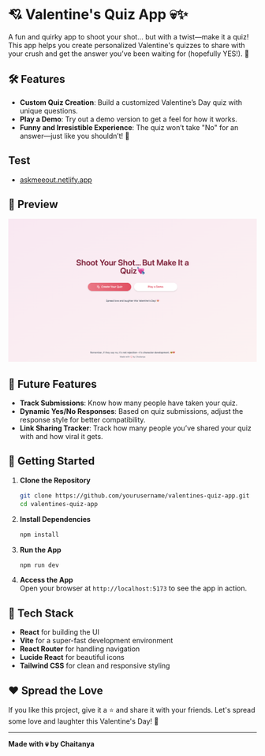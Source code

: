 
# 💘 Valentine's Quiz App 💀✨  
A fun and quirky app to shoot your shot… but with a twist—make it a quiz! This app helps you create personalized Valentine's quizzes to share with your crush and get the answer you’ve been waiting for (hopefully YES!). 🎯  

## 🛠 Features  
- **Custom Quiz Creation**: Build a customized Valentine’s Day quiz with unique questions.  
- **Play a Demo**: Try out a demo version to get a feel for how it works.  
- **Funny and Irresistible Experience**: The quiz won’t take "No" for an answer—just like you shouldn’t! 💪  

## Test
- [askmeeout.netlify.app](https://askmeeout.netlify.app/)

## 👀 Preview  
![App Preview](./public/landingPage.png)  

## 🔮 Future Features  
- **Track Submissions**: Know how many people have taken your quiz.  
- **Dynamic Yes/No Responses**: Based on quiz submissions, adjust the response style for better compatibility.  
- **Link Sharing Tracker**: Track how many people you’ve shared your quiz with and how viral it gets.  

## 🚀 Getting Started  

1. **Clone the Repository**  
   ```bash
   git clone https://github.com/yourusername/valentines-quiz-app.git
   cd valentines-quiz-app
   ```  

2. **Install Dependencies**  
   ```bash
   npm install
   ```  

3. **Run the App**  
   ```bash
   npm run dev
   ```  

4. **Access the App**  
   Open your browser at `http://localhost:5173` to see the app in action.  

## 🎨 Tech Stack  
- **React** for building the UI  
- **Vite** for a super-fast development environment  
- **React Router** for handling navigation  
- **Lucide React** for beautiful icons  
- **Tailwind CSS** for clean and responsive styling  



## ❤️ Spread the Love  
If you like this project, give it a ⭐ and share it with your friends. Let's spread some love and laughter this Valentine's Day! 💝  

---

**Made with 💀 by Chaitanya**  
